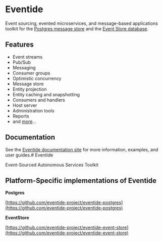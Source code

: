 # Eventide

Event sourcing, evented microservices, and message-based applications toolkit for the [Postgres message store](https://github.com/eventide-project/postgres-message-store) and the [Event Store database](https://eventstore.org/).

## Features

- Event streams
- Pub/Sub
- Messaging
- Consumer groups
- Optimistic concurrency
- Message store
- Entity projection
- Entity caching and snapshotting
- Consumers and handlers
- Host server
- Administration tools
- Reports
- and [more](http://docs.eventide-project.org)...

## Documentation

See the [Eventide documentation site](http://docs.eventide-project.org) for more information, examples, and user guides.# Eventide

Event-Sourced Autonomous Services Toolkit

## Platform-Specific implementations of Eventide

**Postgres**

[https://github.com/eventide-project/eventide-postgres](https://github.com/eventide-project/eventide-postgres)

**EventStore**

[https://github.com/eventide-project/eventide-event-store](https://github.com/eventide-project/eventide-event-store)
